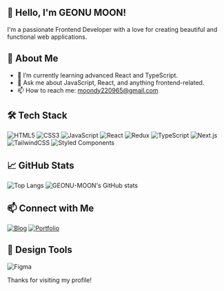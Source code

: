## 👋 Hello, I'm GEONU MOON!

I'm a passionate Frontend Developer with a love for creating beautiful and functional web applications.

## 🚀 About Me

- 🌱 I’m currently learning advanced React and TypeScript.
- 💬 Ask me about JavaScript, React, and anything frontend-related.
- 📫 How to reach me: [moondy220965@gmail.com](mailto:moondy220965@gmail.com)

## 🛠 Tech Stack

![HTML5](https://img.shields.io/badge/html5-%23E34F26.svg?style=flat-square&logo=html5&logoColor=white)
![CSS3](https://img.shields.io/badge/css3-%231572B6.svg?style=flat-square&logo=css3&logoColor=white)
![JavaScript](https://img.shields.io/badge/javascript-%23323330.svg?style=flat-square&logo=javascript&logoColor=%23F7DF1E)
![React](https://img.shields.io/badge/react-%2320232a.svg?style=flat-square&logo=react&logoColor=%2361DAFB)
![Redux](https://img.shields.io/badge/redux-%23593d88.svg?style=flat-square&logo=redux&logoColor=white)
![TypeScript](https://img.shields.io/badge/typescript-%23007ACC.svg?style=flat-square&logo=typescript&logoColor=white)
![Next.js](https://img.shields.io/badge/next.js-%23000000.svg?style=flat-square&logo=nextdotjs&logoColor=white)
![TailwindCSS](https://img.shields.io/badge/tailwindcss-%2338B2AC.svg?style=flat-square&logo=tailwind-css&logoColor=white)
![Styled Components](https://img.shields.io/badge/styled--components-%23DB7093.svg?style=flat-square&logo=styled-components&logoColor=white)

## 📈 GitHub Stats

![Top Langs](https://github-readme-stats.vercel.app/api/top-langs/?username=GEONU-MOON&layout=compact&theme=react)
![GEONU-MOON's GitHub stats](https://github-readme-stats.vercel.app/api?username=GEONU-MOON&theme=react&show_icons=true)

## 📫 Connect with Me

[![Blog](https://img.shields.io/badge/instagram-%23E4405F.svg?style=flat-square&logo=instagram&logoColor=white)](https://velog.io/@moondy2209)
[![Portfolio](https://img.shields.io/badge/portfolio-%23000000.svg?style=flat-square&logo=firefox&logoColor=#FF7139)](https://lilac-devourer-013.notion.site/dbb6527bdf1c4d97b0474f76a3cad217?pvs=4)

## 🎨 Design Tools

![Figma](https://img.shields.io/badge/figma-%23F24E1E.svg?style=flat-square&logo=figma&logoColor=white)

Thanks for visiting my profile!
